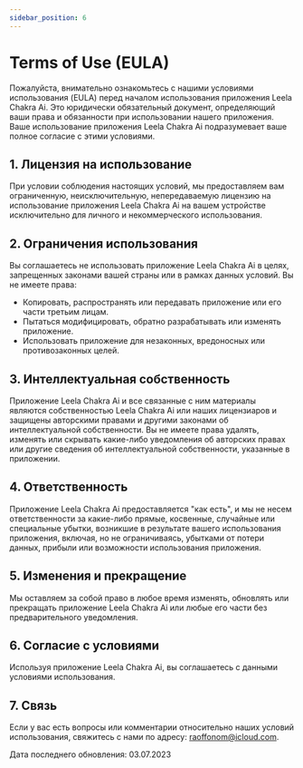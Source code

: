 ```yaml
---
sidebar_position: 6
---
```


# Terms of Use (EULA)

Пожалуйста, внимательно ознакомьтесь с нашими условиями использования (EULA) перед началом использования приложения Leela Chakra Ai. Это юридически обязательный документ, определяющий ваши права и обязанности при использовании нашего приложения. Ваше использование приложения Leela Chakra Ai подразумевает ваше полное согласие с этими условиями.

## 1. Лицензия на использование

При условии соблюдения настоящих условий, мы предоставляем вам ограниченную, неисключительную, непередаваемую лицензию на использование приложения Leela Chakra Ai на вашем устройстве исключительно для личного и некоммерческого использования.

## 2. Ограничения использования

Вы соглашаетесь не использовать приложение Leela Chakra Ai в целях, запрещенных законами вашей страны или в рамках данных условий. Вы не имеете права:

- Копировать, распространять или передавать приложение или его части третьим лицам.
- Пытаться модифицировать, обратно разрабатывать или изменять приложение.
- Использовать приложение для незаконных, вредоносных или противозаконных целей.

## 3. Интеллектуальная собственность

Приложение Leela Chakra Ai и все связанные с ним материалы являются собственностью Leela Chakra Ai или наших лицензиаров и защищены авторскими правами и другими законами об интеллектуальной собственности. Вы не имеете права удалять, изменять или скрывать какие-либо уведомления об авторских правах или другие сведения об интеллектуальной собственности, указанные в приложении.

## 4. Ответственность

Приложение Leela Chakra Ai предоставляется "как есть", и мы не несем ответственности за какие-либо прямые, косвенные, случайные или специальные убытки, возникшие в результате вашего использования приложения, включая, но не ограничиваясь, убытками от потери данных, прибыли или возможности использования приложения.

## 5. Изменения и прекращение

Мы оставляем за собой право в любое время изменять, обновлять или прекращать приложение Leela Chakra Ai или любые его части без предварительного уведомления.

## 6. Согласие с условиями

Используя приложение Leela Chakra Ai, вы соглашаетесь с данными условиями использования.

## 7. Связь

Если у вас есть вопросы или комментарии относительно наших условий использования, свяжитесь с нами по адресу: [raoffonom@icloud.com](mailto:raoffonom@icloud.com).

Дата последнего обновления: 03.07.2023
